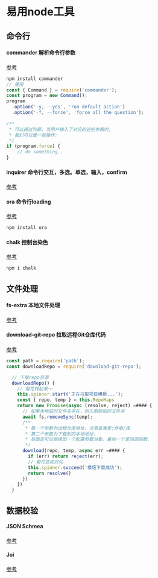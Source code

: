 # 易用node工具

## 命令行
#### commander 解析命令行参数
[参考](https://github.com/tj/commander.js#readme)
```js
npm install commander
// 使用
const { Command } = require('commander');
const program = new Command();
program
  .option('-y, --yes', 'run default action')
  .option('-f, --force', 'force all the question');
  
/**
 * 可以通过判断，当用户输入了对应的这些参数时,
 * 我们可以做一些操作:
 */
if (program.force) {
    // do something..
}
```

#### inquirer 命令行交互，多选。单选，输入，confirm
[参考](https://www.npmjs.com/package/inquirer)

#### ora 命令行loading
[参考](https://www.npmjs.com/package/ora)
```js
npm install ora
```

#### chalk 控制台染色
[参考](https://www.npmjs.com/package/chalk)
```js
npm i chalk
```

## 文件处理
#### fs-extra 本地文件处理
[参考](https://www.npmjs.com/package/fs-extra)

#### download-git-repo 拉取远程Git仓库代码 
[参考](https://gitlab.com/flippidippi/download-git-repo#readme)
```js
const path = require('path');
const downloadRepo = require('download-git-repo');

  // 下载repo资源
  downloadRepo() {
    // 菊花转起来～
    this.spinner.start('正在拉取项目模板...');
    const { repo, temp } = this.RepoMaps
    return new Promise(async (resolve, reject) =#### {
      // 如果本地临时文件夹存在，则先删除临时文件夹
      await fs.removeSync(temp);
      /**
       * 第一个参数为远程仓库地址，注意是类型:作者/库
       * 第二个参数为下载到的本地地址，
       * 后面还可以继续加一个配置参数对象，最后一个是回调函数，
       */
      download(repo, temp, async err =#### {
        if (err) return reject(err);
        // 菊花变成对勾
        this.spinner.succeed('模版下载成功');
        return resolve()
      })
    })
  }

```

## 数据校验
#### JSON Schmea
[参考](https://github.com/ajv-validator/ajv)
#### Joi
[参考](https://joi.dev/api/)